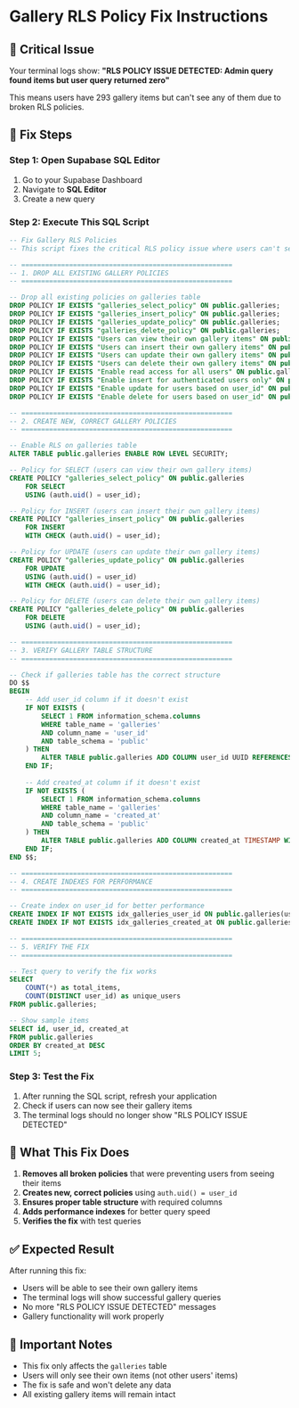 # Gallery RLS Policy Fix Instructions

## 🚨 Critical Issue
Your terminal logs show: **"RLS POLICY ISSUE DETECTED: Admin query found items but user query returned zero"**

This means users have 293 gallery items but can't see any of them due to broken RLS policies.

## 🔧 Fix Steps

### Step 1: Open Supabase SQL Editor
1. Go to your Supabase Dashboard
2. Navigate to **SQL Editor**
3. Create a new query

### Step 2: Execute This SQL Script

```sql
-- Fix Gallery RLS Policies
-- This script fixes the critical RLS policy issue where users can't see their own gallery items

-- =====================================================
-- 1. DROP ALL EXISTING GALLERY POLICIES
-- =====================================================

-- Drop all existing policies on galleries table
DROP POLICY IF EXISTS "galleries_select_policy" ON public.galleries;
DROP POLICY IF EXISTS "galleries_insert_policy" ON public.galleries;
DROP POLICY IF EXISTS "galleries_update_policy" ON public.galleries;
DROP POLICY IF EXISTS "galleries_delete_policy" ON public.galleries;
DROP POLICY IF EXISTS "Users can view their own gallery items" ON public.galleries;
DROP POLICY IF EXISTS "Users can insert their own gallery items" ON public.galleries;
DROP POLICY IF EXISTS "Users can update their own gallery items" ON public.galleries;
DROP POLICY IF EXISTS "Users can delete their own gallery items" ON public.galleries;
DROP POLICY IF EXISTS "Enable read access for all users" ON public.galleries;
DROP POLICY IF EXISTS "Enable insert for authenticated users only" ON public.galleries;
DROP POLICY IF EXISTS "Enable update for users based on user_id" ON public.galleries;
DROP POLICY IF EXISTS "Enable delete for users based on user_id" ON public.galleries;

-- =====================================================
-- 2. CREATE NEW, CORRECT GALLERY POLICIES
-- =====================================================

-- Enable RLS on galleries table
ALTER TABLE public.galleries ENABLE ROW LEVEL SECURITY;

-- Policy for SELECT (users can view their own gallery items)
CREATE POLICY "galleries_select_policy" ON public.galleries
    FOR SELECT
    USING (auth.uid() = user_id);

-- Policy for INSERT (users can insert their own gallery items)
CREATE POLICY "galleries_insert_policy" ON public.galleries
    FOR INSERT
    WITH CHECK (auth.uid() = user_id);

-- Policy for UPDATE (users can update their own gallery items)
CREATE POLICY "galleries_update_policy" ON public.galleries
    FOR UPDATE
    USING (auth.uid() = user_id)
    WITH CHECK (auth.uid() = user_id);

-- Policy for DELETE (users can delete their own gallery items)
CREATE POLICY "galleries_delete_policy" ON public.galleries
    FOR DELETE
    USING (auth.uid() = user_id);

-- =====================================================
-- 3. VERIFY GALLERY TABLE STRUCTURE
-- =====================================================

-- Check if galleries table has the correct structure
DO $$
BEGIN
    -- Add user_id column if it doesn't exist
    IF NOT EXISTS (
        SELECT 1 FROM information_schema.columns 
        WHERE table_name = 'galleries' 
        AND column_name = 'user_id'
        AND table_schema = 'public'
    ) THEN
        ALTER TABLE public.galleries ADD COLUMN user_id UUID REFERENCES auth.users(id);
    END IF;
    
    -- Add created_at column if it doesn't exist
    IF NOT EXISTS (
        SELECT 1 FROM information_schema.columns 
        WHERE table_name = 'galleries' 
        AND column_name = 'created_at'
        AND table_schema = 'public'
    ) THEN
        ALTER TABLE public.galleries ADD COLUMN created_at TIMESTAMP WITH TIME ZONE DEFAULT NOW();
    END IF;
END $$;

-- =====================================================
-- 4. CREATE INDEXES FOR PERFORMANCE
-- =====================================================

-- Create index on user_id for better performance
CREATE INDEX IF NOT EXISTS idx_galleries_user_id ON public.galleries(user_id);
CREATE INDEX IF NOT EXISTS idx_galleries_created_at ON public.galleries(created_at);

-- =====================================================
-- 5. VERIFY THE FIX
-- =====================================================

-- Test query to verify the fix works
SELECT 
    COUNT(*) as total_items,
    COUNT(DISTINCT user_id) as unique_users
FROM public.galleries;

-- Show sample items
SELECT id, user_id, created_at 
FROM public.galleries 
ORDER BY created_at DESC 
LIMIT 5;
```

### Step 3: Test the Fix
1. After running the SQL script, refresh your application
2. Check if users can now see their gallery items
3. The terminal logs should no longer show "RLS POLICY ISSUE DETECTED"

## 🎯 What This Fix Does

1. **Removes all broken policies** that were preventing users from seeing their items
2. **Creates new, correct policies** using `auth.uid() = user_id`
3. **Ensures proper table structure** with required columns
4. **Adds performance indexes** for better query speed
5. **Verifies the fix** with test queries

## ✅ Expected Result

After running this fix:
- Users will be able to see their own gallery items
- The terminal logs will show successful gallery queries
- No more "RLS POLICY ISSUE DETECTED" messages
- Gallery functionality will work properly

## 🚨 Important Notes

- This fix only affects the `galleries` table
- Users will only see their own items (not other users' items)
- The fix is safe and won't delete any data
- All existing gallery items will remain intact
